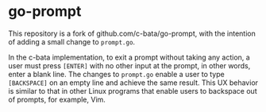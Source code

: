 # go-prompt

This repository is a fork of github.com/c-bata/go-prompt, with the intention of adding a small change to `prompt.go`.

In the c-bata implementation, to exit a prompt without taking any action, a user must press `[ENTER]` with no other input at the prompt, in other words, enter a blank line. The changes to `prompt.go` enable a user to type `[BACKSPACE]` on an empty line and achieve the same result. This UX behavior is similar to that in other Linux programs that enable users to backspace out of prompts, for example, Vim.

